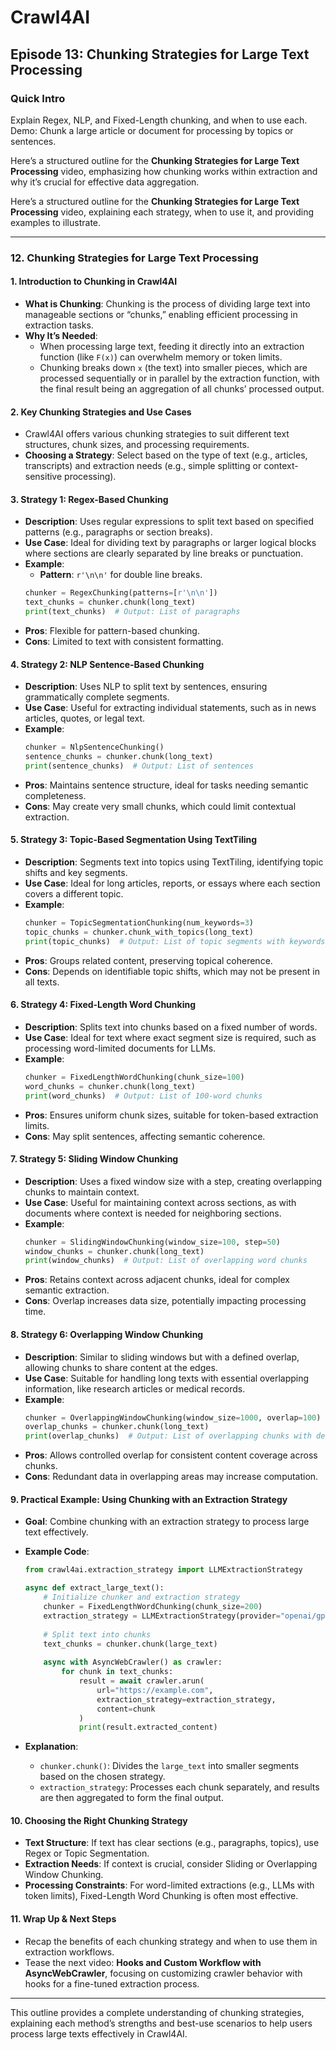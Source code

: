# Crawl4AI

## Episode 13: Chunking Strategies for Large Text Processing

### Quick Intro
Explain Regex, NLP, and Fixed-Length chunking, and when to use each. Demo: Chunk a large article or document for processing by topics or sentences.

Here’s a structured outline for the **Chunking Strategies for Large Text Processing** video, emphasizing how chunking works within extraction and why it’s crucial for effective data aggregation.

Here’s a structured outline for the **Chunking Strategies for Large Text Processing** video, explaining each strategy, when to use it, and providing examples to illustrate.

---

### **12. Chunking Strategies for Large Text Processing**

#### **1. Introduction to Chunking in Crawl4AI**
   - **What is Chunking**: Chunking is the process of dividing large text into manageable sections or “chunks,” enabling efficient processing in extraction tasks.
   - **Why It’s Needed**:
     - When processing large text, feeding it directly into an extraction function (like `F(x)`) can overwhelm memory or token limits.
     - Chunking breaks down `x` (the text) into smaller pieces, which are processed sequentially or in parallel by the extraction function, with the final result being an aggregation of all chunks’ processed output.

#### **2. Key Chunking Strategies and Use Cases**
   - Crawl4AI offers various chunking strategies to suit different text structures, chunk sizes, and processing requirements.
   - **Choosing a Strategy**: Select based on the type of text (e.g., articles, transcripts) and extraction needs (e.g., simple splitting or context-sensitive processing).

#### **3. Strategy 1: Regex-Based Chunking**
   - **Description**: Uses regular expressions to split text based on specified patterns (e.g., paragraphs or section breaks).
   - **Use Case**: Ideal for dividing text by paragraphs or larger logical blocks where sections are clearly separated by line breaks or punctuation.
   - **Example**:
     - **Pattern**: `r'\n\n'` for double line breaks.
     ```python
     chunker = RegexChunking(patterns=[r'\n\n'])
     text_chunks = chunker.chunk(long_text)
     print(text_chunks)  # Output: List of paragraphs
     ```
   - **Pros**: Flexible for pattern-based chunking.
   - **Cons**: Limited to text with consistent formatting.

#### **4. Strategy 2: NLP Sentence-Based Chunking**
   - **Description**: Uses NLP to split text by sentences, ensuring grammatically complete segments.
   - **Use Case**: Useful for extracting individual statements, such as in news articles, quotes, or legal text.
   - **Example**:
     ```python
     chunker = NlpSentenceChunking()
     sentence_chunks = chunker.chunk(long_text)
     print(sentence_chunks)  # Output: List of sentences
     ```
   - **Pros**: Maintains sentence structure, ideal for tasks needing semantic completeness.
   - **Cons**: May create very small chunks, which could limit contextual extraction.

#### **5. Strategy 3: Topic-Based Segmentation Using TextTiling**
   - **Description**: Segments text into topics using TextTiling, identifying topic shifts and key segments.
   - **Use Case**: Ideal for long articles, reports, or essays where each section covers a different topic.
   - **Example**:
     ```python
     chunker = TopicSegmentationChunking(num_keywords=3)
     topic_chunks = chunker.chunk_with_topics(long_text)
     print(topic_chunks)  # Output: List of topic segments with keywords
     ```
   - **Pros**: Groups related content, preserving topical coherence.
   - **Cons**: Depends on identifiable topic shifts, which may not be present in all texts.

#### **6. Strategy 4: Fixed-Length Word Chunking**
   - **Description**: Splits text into chunks based on a fixed number of words.
   - **Use Case**: Ideal for text where exact segment size is required, such as processing word-limited documents for LLMs.
   - **Example**:
     ```python
     chunker = FixedLengthWordChunking(chunk_size=100)
     word_chunks = chunker.chunk(long_text)
     print(word_chunks)  # Output: List of 100-word chunks
     ```
   - **Pros**: Ensures uniform chunk sizes, suitable for token-based extraction limits.
   - **Cons**: May split sentences, affecting semantic coherence.

#### **7. Strategy 5: Sliding Window Chunking**
   - **Description**: Uses a fixed window size with a step, creating overlapping chunks to maintain context.
   - **Use Case**: Useful for maintaining context across sections, as with documents where context is needed for neighboring sections.
   - **Example**:
     ```python
     chunker = SlidingWindowChunking(window_size=100, step=50)
     window_chunks = chunker.chunk(long_text)
     print(window_chunks)  # Output: List of overlapping word chunks
     ```
   - **Pros**: Retains context across adjacent chunks, ideal for complex semantic extraction.
   - **Cons**: Overlap increases data size, potentially impacting processing time.

#### **8. Strategy 6: Overlapping Window Chunking**
   - **Description**: Similar to sliding windows but with a defined overlap, allowing chunks to share content at the edges.
   - **Use Case**: Suitable for handling long texts with essential overlapping information, like research articles or medical records.
   - **Example**:
     ```python
     chunker = OverlappingWindowChunking(window_size=1000, overlap=100)
     overlap_chunks = chunker.chunk(long_text)
     print(overlap_chunks)  # Output: List of overlapping chunks with defined overlap
     ```
   - **Pros**: Allows controlled overlap for consistent content coverage across chunks.
   - **Cons**: Redundant data in overlapping areas may increase computation.

#### **9. Practical Example: Using Chunking with an Extraction Strategy**
   - **Goal**: Combine chunking with an extraction strategy to process large text effectively.
   - **Example Code**:
     ```python
     from crawl4ai.extraction_strategy import LLMExtractionStrategy

     async def extract_large_text():
         # Initialize chunker and extraction strategy
         chunker = FixedLengthWordChunking(chunk_size=200)
         extraction_strategy = LLMExtractionStrategy(provider="openai/gpt-4", api_token="your_api_token")
         
         # Split text into chunks
         text_chunks = chunker.chunk(large_text)
         
         async with AsyncWebCrawler() as crawler:
             for chunk in text_chunks:
                 result = await crawler.arun(
                     url="https://example.com",
                     extraction_strategy=extraction_strategy,
                     content=chunk
                 )
                 print(result.extracted_content)
     ```

   - **Explanation**:
     - `chunker.chunk()`: Divides the `large_text` into smaller segments based on the chosen strategy.
     - `extraction_strategy`: Processes each chunk separately, and results are then aggregated to form the final output.

#### **10. Choosing the Right Chunking Strategy**
   - **Text Structure**: If text has clear sections (e.g., paragraphs, topics), use Regex or Topic Segmentation.
   - **Extraction Needs**: If context is crucial, consider Sliding or Overlapping Window Chunking.
   - **Processing Constraints**: For word-limited extractions (e.g., LLMs with token limits), Fixed-Length Word Chunking is often most effective.

#### **11. Wrap Up & Next Steps**
   - Recap the benefits of each chunking strategy and when to use them in extraction workflows.
   - Tease the next video: **Hooks and Custom Workflow with AsyncWebCrawler**, focusing on customizing crawler behavior with hooks for a fine-tuned extraction process.

---

This outline provides a complete understanding of chunking strategies, explaining each method’s strengths and best-use scenarios to help users process large texts effectively in Crawl4AI.